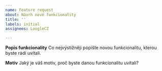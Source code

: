 ```yaml
---
name: Feature request
about: Návrh nové funkcionality
title: ''
labels: initial
assignees: LoogleCZ

---
```


**Popis funkcionality**
Co nejvýstižněji popište novou funkcionalitu, kterou byste rádi uvítali.

**Motiv**
Jaký je váš motiv, proč byste danou funkcionalitu uvítali?
